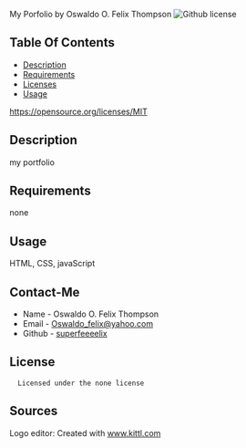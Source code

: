 My Porfolio
  by Oswaldo O. Felix Thompson
  ![Github license](https://img.shields.io/badge/license-none-blue.svg)
  ## Table Of Contents
  * [Description](#description)
  * [Requirements](#requirements)
  * [Licenses](#licenses)
  * [Usage](#usage)

  https://opensource.org/licenses/MIT
  ## Description
  my portfolio
  ## Requirements
  none 
  ## Usage
  HTML, CSS, javaScript
  ## Contact-Me
  * Name - Oswaldo O. Felix Thompson
  * Email - Oswaldo_felix@yahoo.com
  * Github - [superfeeeelix](https://github.com/superfeeeelix/)

  ## License
      
      Licensed under the none license

## Sources
Logo editor:
Created with www.kittl.com
